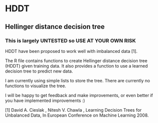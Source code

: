 # HDDT

## Hellinger distance decision tree

### This is largely UNTESTED so USE AT YOUR OWN RISK

HDDT have been proposed to work well with imbalanced data [1].

The R file contains functions to create Hellinger distance decision tree (HDDT) given training data.
It also provides a function to use a learned decision tree to predict new data. 

I am currently using simple lists to store the tree. There are currently no functions to visualize the tree.

I will be happy to get feedback and make improvements, or even better if you have implemented improvements :)

[1] David A. Cieslak , Nitesh V. Chawla , Learning Decision Trees for Unbalanced Data, 	In European Conference on Machine Learning 2008.
